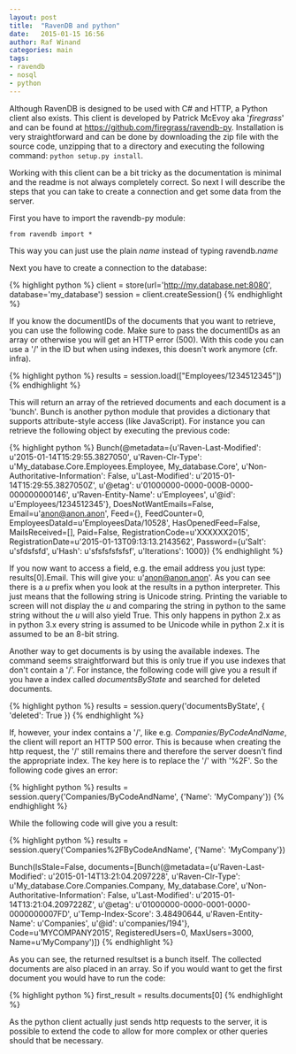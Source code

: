 ```yaml
---
layout: post
title:  "RavenDB and python"
date:   2015-01-15 16:56
author: Raf Winand
categories: main
tags:
- ravendb
- nosql
- python
---
```

Although RavenDB is designed to be used with C# and HTTP, a Python client also exists. This client is developed by Patrick McEvoy aka '*firegrass*' and can be found at https://github.com/firegrass/ravendb-py. Installation is very straightforward and can be done by downloading the zip file with the source code, unzipping that to a directory and executing the following command: `python setup.py install`.

Working with this client can be a bit tricky as the documentation is minimal and the readme is not always completely correct. So next I will describe the steps that you can take to create a connection and get some data from the server.

First you have to import the ravendb-py module:

```
from ravendb import *
```

This way you can just use the plain *name* instead of typing ravendb.*name*

Next you have to create a connection to the database:

{% highlight python %}
client = store(url='http://my.database.net:8080', database='my_database')
session = client.createSession()
{% endhighlight %}

If you know the documentIDs of the documents that you want to retrieve, you can use the following code. Make sure to pass the documentIDs as an array or otherwise you will get an HTTP error (500). With this code you can use a '/' in the ID but when using indexes, this doesn't work anymore (cfr. infra).

{% highlight python %}
results = session.load(["Employees/1234512345"])
{% endhighlight %}

This will return an array of the retrieved documents and each document is a 'bunch'. Bunch is another python module that provides a dictionary that supports attribute-style access (like JavaScript). For instance you can retrieve the following object by executing the previous code:

{% highlight python %}
Bunch(@metadata={u'Raven-Last-Modified': u'2015-01-14T15:29:55.3827050', u'Raven-Clr-Type': u'My_database.Core.Employees.Employee, My_database.Core', u'Non-Authoritative-Information': False, u'Last-Modified': u'2015-01-14T15:29:55.3827050Z', u'@etag': u'01000000-0000-000B-0000-000000000146', u'Raven-Entity-Name': u'Employees', u'@id': u'Employees/1234512345'}, DoesNotWantEmails=False, Email=u'anon@anon.anon', Feed={}, FeedCounter=0, EmployeesDataId=u'EmployeesData/10528', HasOpenedFeed=False, MailsReceived=[], Paid=False, RegistrationCode=u'XXXXXX2015', RegistrationDate=u'2015-01-13T09:13:13.2143562', Password={u'Salt': u'sfdsfsfd', u'Hash': u'sfsfsfsfsfsf', u'Iterations': 1000})
{% endhighlight %}

If you now want to access a field, e.g. the email address you just type: results[0].Email. This will give you: u'anon@anon.anon'. As you can see there is a *u* prefix when you look at the results in a python interpreter. This just means that the following string is Unicode string. Printing the variable to screen will not display the *u* and comparing the string in python to the same string without the *u* will also yield True. This only happens in python 2.x as in python 3.x every string is assumed to be Unicode while in python 2.x it is assumed to be an 8-bit string.

Another way to get documents is by using the available indexes. The command seems straightforward but this is only true if you use indexes that don't contain a '/'. For instance, the following code will give you a result if you have a index called *documentsByState* and searched for deleted documents.

{% highlight python %}
results = session.query('documentsByState', {
    'deleted': True
})
{% endhighlight %}

If, however, your index contains a '/', like e.g. *Companies/ByCodeAndName*, the client will report an HTTP 500 error. This is because when creating the http request, the '/' still remains there and therefore the server doesn't find the appropriate index. The key here is to replace the '/' with '%2F'. So the following code gives an error:

{% highlight python %}
results = session.query('Companies/ByCodeAndName', {'Name': 'MyCompany'})
{% endhighlight %}

While the following code will give you a result:

{% highlight python %}
results = session.query('Companies%2FByCodeAndName', {'Name': 'MyCompany'})

Bunch(IsStale=False, documents=[Bunch(@metadata={u'Raven-Last-Modified': u'2015-01-14T13:21:04.2097228', u'Raven-Clr-Type': u'My_database.Core.Companies.Company, My_database.Core', u'Non-Authoritative-Information': False, u'Last-Modified': u'2015-01-14T13:21:04.2097228Z', u'@etag': u'01000000-0000-0001-0000-0000000007FD', u'Temp-Index-Score': 3.48490644, u'Raven-Entity-Name': u'Companies', u'@id': u'companies/194'}, Code=u'MYCOMPANY2015', RegisteredUsers=0, MaxUsers=3000, Name=u'MyCompany')])
{% endhighlight %}

As you can see, the returned resultset is a bunch itself. The collected documents are also placed in an array. So if you would want to get the first document you would have to run the code:

{% highlight python %}
first_result = results.documents[0]
{% endhighlight %}

As the python client actually just sends http requests to the server, it is possible to extend the code to allow for more complex or other queries should that be necessary.
